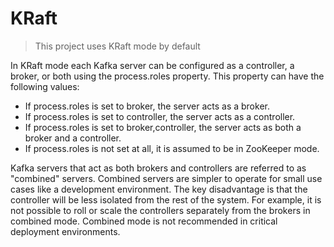 # KRaft

> This project uses KRaft mode by default

In KRaft mode each Kafka server can be configured as a controller, a broker, or both using the process.roles property. This property can have the following values:

- If process.roles is set to broker, the server acts as a broker.
- If process.roles is set to controller, the server acts as a controller.
- If process.roles is set to broker,controller, the server acts as both a broker and a controller.
- If process.roles is not set at all, it is assumed to be in ZooKeeper mode.

Kafka servers that act as both brokers and controllers are referred to as "combined" servers. Combined servers are simpler to operate for small use cases like a development environment. The key disadvantage is that the controller will be less isolated from the rest of the system. For example, it is not possible to roll or scale the controllers separately from the brokers in combined mode. Combined mode is not recommended in critical deployment environments.